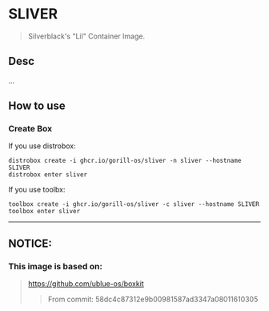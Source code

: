 # SLIVER
> Silverblack's "Lil" Container Image.

## Desc
...

## How to use

### Create Box

If you use distrobox:

    distrobox create -i ghcr.io/gorill-os/sliver -n sliver --hostname SLIVER
    distrobox enter sliver
    
If you use toolbx:

    toolbox create -i ghcr.io/gorill-os/sliver -c sliver --hostname SLIVER
    toolbox enter sliver

---

## NOTICE:
### This image is based on:
> https://github.com/ublue-os/boxkit
>> From commit: 58dc4c87312e9b00981587ad3347a08011610305
